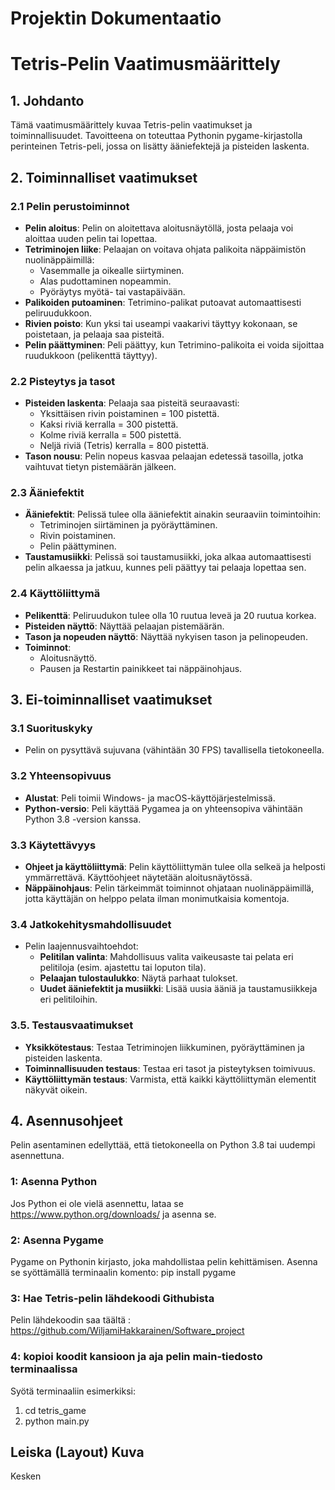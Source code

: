 # Projektin Dokumentaatio

# Tetris-Pelin Vaatimusmäärittely

## 1. Johdanto
Tämä vaatimusmäärittely kuvaa Tetris-pelin vaatimukset ja toiminnallisuudet. Tavoitteena on toteuttaa Pythonin pygame-kirjastolla perinteinen Tetris-peli, jossa on lisätty ääniefektejä ja pisteiden laskenta.

## 2. Toiminnalliset vaatimukset

### 2.1 Pelin perustoiminnot
- **Pelin aloitus**: Pelin on aloitettava aloitusnäytöllä, josta pelaaja voi aloittaa uuden pelin tai lopettaa.
- **Tetriminojen liike**: Pelaajan on voitava ohjata palikoita näppäimistön nuolinäppäimillä:
  - Vasemmalle ja oikealle siirtyminen.
  - Alas pudottaminen nopeammin.
  - Pyöräytys myötä- tai vastapäivään.
- **Palikoiden putoaminen**: Tetrimino-palikat putoavat automaattisesti peliruudukkoon.
- **Rivien poisto**: Kun yksi tai useampi vaakarivi täyttyy kokonaan, se poistetaan, ja pelaaja saa pisteitä.
- **Pelin päättyminen**: Peli päättyy, kun Tetrimino-palikoita ei voida sijoittaa ruudukkoon (pelikenttä täyttyy).

### 2.2 Pisteytys ja tasot
- **Pisteiden laskenta**: Pelaaja saa pisteitä seuraavasti:
  - Yksittäisen rivin poistaminen = 100 pistettä.
  - Kaksi riviä kerralla = 300 pistettä.
  - Kolme riviä kerralla = 500 pistettä.
  - Neljä riviä (Tetris) kerralla = 800 pistettä.
- **Tason nousu**: Pelin nopeus kasvaa pelaajan edetessä tasoilla, jotka vaihtuvat tietyn pistemäärän jälkeen.

### 2.3 Ääniefektit
- **Ääniefektit**: Pelissä tulee olla ääniefektit ainakin seuraaviin toimintoihin:
  - Tetriminojen siirtäminen ja pyöräyttäminen.
  - Rivin poistaminen.
  - Pelin päättyminen.
- **Taustamusiikki**: Pelissä soi taustamusiikki, joka alkaa automaattisesti pelin alkaessa ja jatkuu, kunnes peli päättyy tai pelaaja lopettaa sen.

### 2.4 Käyttöliittymä
- **Pelikenttä**: Peliruudukon tulee olla 10 ruutua leveä ja 20 ruutua korkea.
- **Pisteiden näyttö**: Näyttää pelaajan pistemäärän.
- **Tason ja nopeuden näyttö**: Näyttää nykyisen tason ja pelinopeuden.
- **Toiminnot**:
  - Aloitusnäyttö.
  - Pausen ja Restartin painikkeet tai näppäinohjaus.

## 3. Ei-toiminnalliset vaatimukset

### 3.1 Suorituskyky
- Pelin on pysyttävä sujuvana (vähintään 30 FPS) tavallisella tietokoneella.

### 3.2 Yhteensopivuus
- **Alustat**: Peli toimii Windows- ja macOS-käyttöjärjestelmissä.
- **Python-versio**: Peli käyttää Pygamea ja on yhteensopiva vähintään Python 3.8 -version kanssa.

### 3.3 Käytettävyys
- **Ohjeet ja käyttöliittymä**: Pelin käyttöliittymän tulee olla selkeä ja helposti ymmärrettävä. Käyttöohjeet näytetään aloitusnäytössä.
- **Näppäinohjaus**: Pelin tärkeimmät toiminnot ohjataan nuolinäppäimillä, jotta käyttäjän on helppo pelata ilman monimutkaisia komentoja.

### 3.4 Jatkokehitysmahdollisuudet
- Pelin laajennusvaihtoehdot:
  - **Pelitilan valinta**: Mahdollisuus valita vaikeusaste tai pelata eri pelitiloja (esim. ajastettu tai loputon tila).
  - **Pelaajan tulostaulukko**: Näytä parhaat tulokset.
  - **Uudet ääniefektit ja musiikki**: Lisää uusia ääniä ja taustamusiikkeja eri pelitiloihin.

### 3.5. Testausvaatimukset
- **Yksikkötestaus**: Testaa Tetriminojen liikkuminen, pyöräyttäminen ja pisteiden laskenta.
- **Toiminnallisuuden testaus**: Testaa eri tasot ja pisteytyksen toimivuus.
- **Käyttöliittymän testaus**: Varmista, että kaikki käyttöliittymän elementit näkyvät oikein.

## 4. Asennusohjeet

Pelin asentaminen edellyttää, että tietokoneella on Python 3.8 tai uudempi asennettuna.

###  1: Asenna Python
Jos Python ei ole vielä asennettu, lataa se https://www.python.org/downloads/ ja asenna se.

### 2: Asenna Pygame
Pygame on Pythonin kirjasto, joka mahdollistaa pelin kehittämisen. Asenna se syöttämällä terminaalin komento: pip install pygame

### 3: Hae Tetris-pelin lähdekoodi Githubista

Pelin lähdekoodin saa täältä : https://github.com/WiljamiHakkarainen/Software_project

### 4: kopioi koodit kansioon ja aja pelin main-tiedosto terminaalissa

Syötä terminaaliin esimerkiksi: 
1. cd tetris_game
2. python main.py



## Leiska (Layout) Kuva
Kesken

